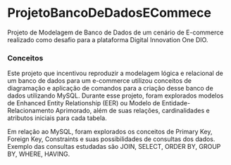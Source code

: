 # ProjetoBancoDeDadosECommece

Projeto de Modelagem de Banco de Dados de um cenário de E-commerce realizado como desafio para a plataforma Digital Innovation One DIO.

<h3>
   Conceitos
</h3> 

Este projeto que incentivou reproduzir a modelagem lógica e relacional de um banco de dados para um e-commerce utilizou conceitos de diagramação e aplicação de comandos para a criação desse banco de dados utilizando MySQL.
Durante esse projeto, foram explorados modelos de Enhanced Entity Relationship (EER) ou Modelo de Entidade-Relacionamento Aprimorado, além de suas relações, cardinalidades e atributos iniciais para cada tabela. 

Em relação ao MySQL, foram explorados os conceitos de Primary Key, Foreign Key, Constraints e suas possibilidades de consultas dos dados. 
Exemplo das consultas estudadas são JOIN, SELECT, ORDER BY, GROUP BY, WHERE, HAVING.
